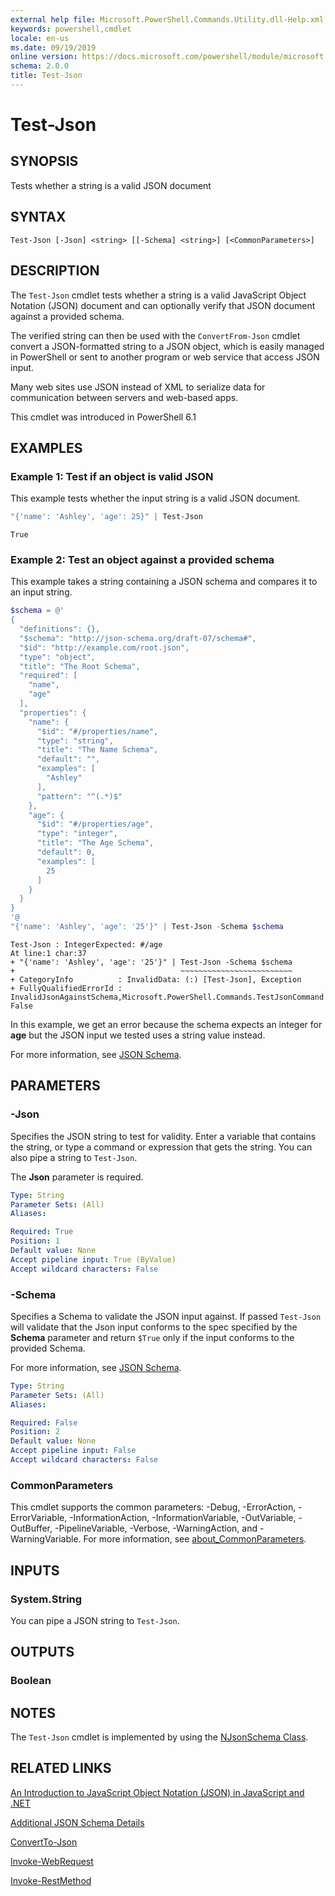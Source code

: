 ```yaml
---
external help file: Microsoft.PowerShell.Commands.Utility.dll-Help.xml
keywords: powershell,cmdlet
locale: en-us
ms.date: 09/19/2019
online version: https://docs.microsoft.com/powershell/module/microsoft.powershell.utility/test-json?view=powershell-6&WT.mc_id=ps-gethelp
schema: 2.0.0
title: Test-Json
---
```


# Test-Json

## SYNOPSIS
Tests whether a string is a valid JSON document

## SYNTAX

```
Test-Json [-Json] <string> [[-Schema] <string>] [<CommonParameters>]
```

## DESCRIPTION

The `Test-Json` cmdlet tests whether a string is a valid JavaScript Object Notation (JSON) document
and can optionally verify that JSON document against a provided schema.

The verified string can then be used with the `ConvertFrom-Json` cmdlet convert a JSON-formatted
string to a JSON object, which is easily managed in PowerShell or sent to another program or web
service that access JSON input.

Many web sites use JSON instead of XML to serialize data for communication between servers and
web-based apps.

This cmdlet was introduced in PowerShell 6.1

## EXAMPLES

### Example 1: Test if an object is valid JSON

This example tests whether the input string is a valid JSON document.

```powershell
"{'name': 'Ashley', 'age': 25}" | Test-Json
```

```Output
True
```

### Example 2: Test an object against a provided schema

This example takes a string containing a JSON schema and compares it to an input string.

```powershell
$schema = @'
{
  "definitions": {},
  "$schema": "http://json-schema.org/draft-07/schema#",
  "$id": "http://example.com/root.json",
  "type": "object",
  "title": "The Root Schema",
  "required": [
    "name",
    "age"
  ],
  "properties": {
    "name": {
      "$id": "#/properties/name",
      "type": "string",
      "title": "The Name Schema",
      "default": "",
      "examples": [
        "Ashley"
      ],
      "pattern": "^(.*)$"
    },
    "age": {
      "$id": "#/properties/age",
      "type": "integer",
      "title": "The Age Schema",
      "default": 0,
      "examples": [
        25
      ]
    }
  }
}
'@
"{'name': 'Ashley', 'age': '25'}" | Test-Json -Schema $schema
```

```Output
Test-Json : IntegerExpected: #/age
At line:1 char:37
+ "{'name': 'Ashley', 'age': '25'}" | Test-Json -Schema $schema
+                                     ~~~~~~~~~~~~~~~~~~~~~~~~~
+ CategoryInfo          : InvalidData: (:) [Test-Json], Exception
+ FullyQualifiedErrorId : InvalidJsonAgainstSchema,Microsoft.PowerShell.Commands.TestJsonCommand
False
```

In this example, we get an error because the schema expects an integer for **age** but the JSON
input we tested uses a string value instead.

For more information, see [JSON Schema](https://json-schema.org/).

## PARAMETERS

### -Json

Specifies the JSON string to test for validity. Enter a variable that contains the string, or type a
command or expression that gets the string. You can also pipe a string to `Test-Json`.

The **Json** parameter is required.

```yaml
Type: String
Parameter Sets: (All)
Aliases:

Required: True
Position: 1
Default value: None
Accept pipeline input: True (ByValue)
Accept wildcard characters: False
```

### -Schema

Specifies a Schema to validate the JSON input against. If passed `Test-Json` will validate that the
Json input conforms to the spec specified by the **Schema** parameter and return `$True` only if the
input conforms to the provided Schema.

For more information, see [JSON Schema](https://json-schema.org/).

```yaml
Type: String
Parameter Sets: (All)
Aliases:

Required: False
Position: 2
Default value: None
Accept pipeline input: False
Accept wildcard characters: False
```

### CommonParameters

This cmdlet supports the common parameters: -Debug, -ErrorAction, -ErrorVariable, -InformationAction,
-InformationVariable, -OutVariable, -OutBuffer, -PipelineVariable, -Verbose, -WarningAction, and
-WarningVariable. For more information, see [about_CommonParameters](https://go.microsoft.com/fwlink/?LinkID=113216).

## INPUTS

### System.String

You can pipe a JSON string to `Test-Json`.

## OUTPUTS

### Boolean

## NOTES

The `Test-Json` cmdlet is implemented by using the [NJsonSchema Class](https://github.com/RSuter/NJsonSchema).

## RELATED LINKS

[An Introduction to JavaScript Object Notation (JSON) in JavaScript and .NET](/previous-versions/dotnet/articles/bb299886(v=msdn.10))

[Additional JSON Schema Details](https://json-schema.org/)

[ConvertTo-Json](ConvertTo-Json.md)

[Invoke-WebRequest](Invoke-WebRequest.md)

[Invoke-RestMethod](Invoke-RestMethod.md)
